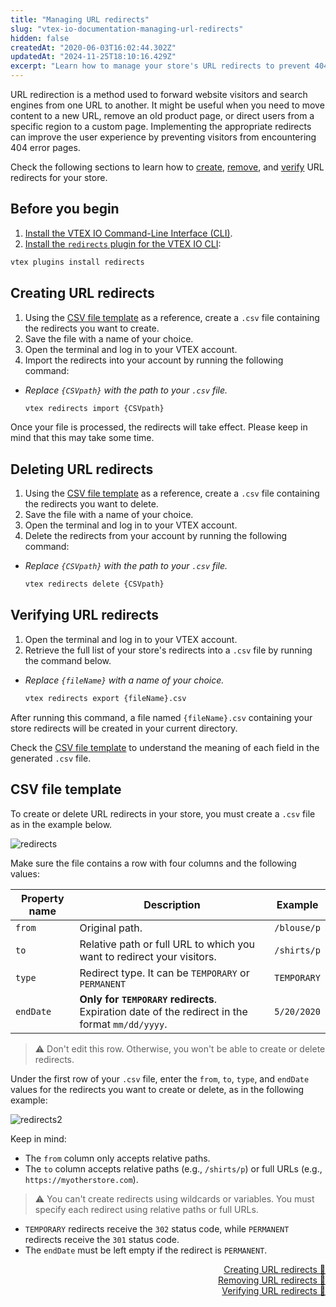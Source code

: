 ```yaml
---
title: "Managing URL redirects"
slug: "vtex-io-documentation-managing-url-redirects"
hidden: false
createdAt: "2020-06-03T16:02:44.302Z"
updatedAt: "2024-11-25T18:10:16.429Z"
excerpt: "Learn how to manage your store's URL redirects to prevent 404 errors."
---
```


URL redirection is a method used to forward website visitors and search engines from one URL to another. It might be useful when you need to move content to a new URL, remove an old product page, or direct users from a specific region to a custom page. Implementing the appropriate redirects can improve the user experience by preventing visitors from encountering 404 error pages.

Check the following sections to learn how to [create](#creating-url-redirects), [remove](#deleting-url-redirects), and [verify](#verifying-url-redirects) URL redirects for your store.

## Before you begin

1. [Install the VTEX IO Command-Line Interface (CLI)](https://developers.vtex.com/docs/guides/vtex-io-documentation-vtex-io-cli-installation-and-command-reference).
2. [Install the `redirects` plugin for the VTEX IO CLI](https://developers.vtex.com/docs/guides/vtex-io-documentation-vtex-io-cli-plugins#installing-a-plugin):

  ```sh
  vtex plugins install redirects
  ```

## Creating URL redirects

1. Using the [CSV file template](#csv-file-template) as a reference, create a `.csv` file containing the redirects you want to create.
2. Save the file with a name of your choice.
3. Open the terminal and log in to your VTEX account.
4. Import the redirects into your account by running the following command:
- *Replace `{CSVpath}` with the path to your `.csv` file.*

    ```sh
    vtex redirects import {CSVpath}
    ```

Once your file is processed, the redirects will take effect. Please keep in mind that this may take some time.

## Deleting URL redirects

1. Using the [CSV file template](#csv-file-template) as a reference, create a `.csv` file containing the redirects you want to delete.
2. Save the file with a name of your choice.
3. Open the terminal and log in to your VTEX account.
4. Delete the redirects from your account by running the following command:
- *Replace `{CSVpath}` with the path to your `.csv` file.*

    ```sh
    vtex redirects delete {CSVpath}
    ```

## Verifying URL redirects

1. Open the terminal and log in to your VTEX account.
2. Retrieve the full list of your store's redirects into a `.csv` file by running the command below.
- *Replace `{fileName}` with a name of your choice.*

    ```sh
    vtex redirects export {fileName}.csv
    ```

After running this command, a file named `{fileName}.csv` containing your store redirects will be created in your current directory.

Check the [CSV file template](#csv-file-template) to understand the meaning of each field in the generated `.csv` file.

## CSV file template

To create or delete URL redirects in your store, you must create a `.csv` file as in the example below.



![redirects](https://cdn.jsdelivr.net/gh/vtexdocs/dev-portal-content@main/images/redirects.png)

Make sure the file contains a row with four columns and the following values:

| Property name | Description                                                                                   | Example                   |
| ------------- | --------------------------------------------------------------------------------------------- | ------------------------- |
| `from`        | Original path.                                                                                | `/blouse/p`               |
| `to`          | Relative path or full URL to which you want to redirect your visitors.                        | `/shirts/p` |
| `type`        | Redirect type. It can be `TEMPORARY` or `PERMANENT`                                                     | `TEMPORARY`               |
| `endDate`     | **Only for `TEMPORARY` redirects**. Expiration date of the redirect in the format `mm/dd/yyyy`. | `5/20/2020`               |

> ⚠️ Don't edit this row. Otherwise, you won't be able to create or delete redirects.

Under the first row of your `.csv` file, enter the `from`, `to`, `type`, and `endDate` values for the redirects you want to create or delete, as in the following example:

![redirects2](https://cdn.jsdelivr.net/gh/vtexdocs/dev-portal-content@main/images/redirects2.png)

Keep in mind:

- The `from` column only accepts relative paths.
- The `to` column accepts relative paths (e.g., `/shirts/p`) or full URLs (e.g., `https://myotherstore.com`).

> ⚠️ You can't create redirects using wildcards or variables. You must specify each redirect using relative paths or full URLs.
  
- `TEMPORARY` redirects receive the `302` status code, while `PERMANENT` redirects receive the `301` status code.
- The `endDate` must be left empty if the redirect is `PERMANENT`.

<div style="text-align: right"><a href="#creating-url-redirects">Creating URL redirects 🔼</a></div>
<div style="text-align: right"><a href="#deleting-url-redirects">Removing URL redirects 🔼</a></div>
<div style="text-align: right"><a href="#verifying-url-redirects">Verifying URL redirects 🔼</a></div>
